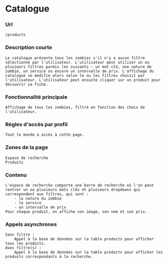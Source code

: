 # Catalogue

### Url
    /products

### Description courte
    Le catalogue présente tous les zombies s'il n'y a aucun filtre sélectionné par l'utilisateur. L'utilisateur peut utiliser un ou plusieurs filtres parmis les suivants : un mot clé, une nature de zombie, un service ou encore un intervalle de prix. L'affichage du catalogue se modifie alors selon le ou les filtres choisit par l'utilisateur. L'utilisateur peut ensuite cliquer sur un produit pour découvrir sa fiche.

### Fonctionnalité principale
    Affichage de tous les zombies, filtré en fonction des choix de l'utilisateur.

### Règles d'accès par profil
    Tout le monde a accès à cette page.

### Zones de la page
    Espace de recherche
    Produits

### Contenu
    L'espace de recherche comporte une barre de recherche où l'on peut rentrer un ou plusieurs mots clés et plusieurs dropdowns qui correspondent aux filtres, qui sont :
        - la nature du zombie
        - le service
        - un intervalle de prix
    Pour chaque produit, on affiche son image, son nom et son prix.

### Appels asynchrones
    Sans filtre :
        Appel à la base de données sur la table products pour afficher tous les produits.
    Avec filtre(s) :
        Appel à la base de données sur la table products pour afficher les produits correspondants à la recherche.
